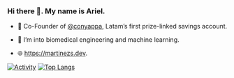 ### Hi there 👋. My name is Ariel.

- 🔭 Co-Founder of [@conyappa](https://github.com/conyappa), Latam’s first prize-linked savings account.

- 🌱 I’m into biomedical engineering and machine learning.

- 🌐 https://martinezs.dev.

[![Activity](https://github-readme-stats.vercel.app/api/wakatime?username=ariel&layout=compact&custom_title=Activity)](https://github.com/anuraghazra/github-readme-stats) [![Top Langs](https://github-readme-stats.vercel.app/api/top-langs/?username=ariel-m-s&count_private=true&show_icons=true&langs_count=7&layout=compact&hide=jupyter%20notebook&custom_title=Top%20Langs)](https://github.com/anuraghazra/github-readme-stats)
